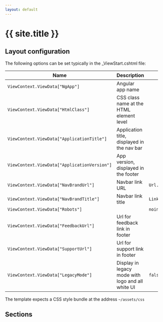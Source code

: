 ```yaml
---
layout: default
---
```


<div class="page-header">
    <h1>{{ site.title }}</h1>
</div>

## Layout configuration

The following options can be set typically in the _ViewStart.cshtml file:

| Name                                        | Description                                         | Default            |
| ------------------------------------------- | --------------------------------------------------- | ------------------ |
|`ViewContext.ViewData["NgApp"]`              | Angular app name                                    |                    |
|`ViewContext.ViewData["HtmlClass"]`          | CSS class name at the HTML element level            |                    |
|`ViewContext.ViewData["ApplicationTitle"]`   | Application title, displayed in the nav bar         |                    |
|`ViewContext.ViewData["ApplicationVersion"]` | App version, displayed in the footer                |                    |
|`ViewContext.ViewData["NavBrandUrl"]`        | Navbar link URL                                     |`Url.Content("~/")` |
|`ViewContext.ViewData["NavBrandTitle"]`      | Navbar link title                                   |`Link to home`      |
|`ViewContext.ViewData["Robots"]`             |                                                     |`noindex, follow`   |
|`ViewContext.ViewData["FeedbackUrl"]`        | Url for feedback link in footer                     |                    |
|`ViewContext.ViewData["SupportUrl"]`         | Url for support link in footer                      |                    |
|`ViewContext.ViewData["LegacyMode"]`         | Display in legacy mode with logo and all white UI   |`false`             |

The template expects a CSS style bundle at the address `~/assets/css`

## Sections

